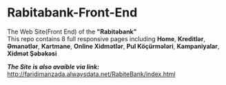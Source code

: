 # Rabitabank-Front-End


The Web Site(Front End) of the **"Rabitəbank"** </br>
This repo contains 8 full responsive pages including **Home**, **Kreditlər**, **Əmanətlər**, **Kartmane**, **Online Xidmətlər**, **Pul Köçürmələri**, **Kampaniyalar**, **Xidmət Şəbəkəsi**

***The Site is also avaible via link:***  
     http://faridimanzada.alwaysdata.net/RabiteBank/index.html
